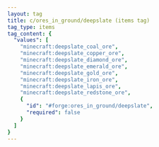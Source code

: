 ```yaml
---
layout: tag
title: c/ores_in_ground/deepslate (items tag)
tag_type: items
tag_content: {
  "values": [
    "minecraft:deepslate_coal_ore",
    "minecraft:deepslate_copper_ore",
    "minecraft:deepslate_diamond_ore",
    "minecraft:deepslate_emerald_ore",
    "minecraft:deepslate_gold_ore",
    "minecraft:deepslate_iron_ore",
    "minecraft:deepslate_lapis_ore",
    "minecraft:deepslate_redstone_ore",
    {
      "id": "#forge:ores_in_ground/deepslate",
      "required": false
    }
  ]
}
---
```

